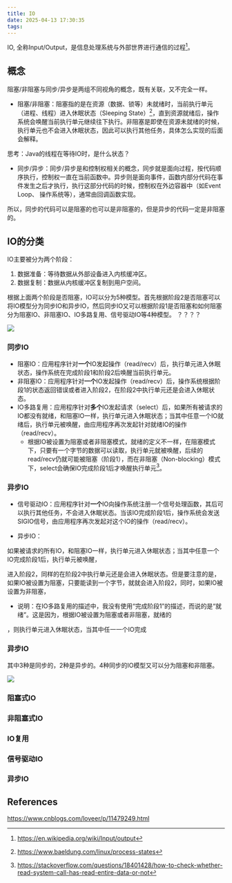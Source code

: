 ```yaml
---
title: IO
date: 2025-04-13 17:30:35
tags:
---
```


IO, 全称Input/Output，是信息处理系统与外部世界进行通信的过程[^1]。

## 概念

阻塞/非阻塞与同步/异步是两组不同视角的概念，既有关联，又不完全一样。

+ 阻塞/非阻塞：阻塞指的是在资源（数据、锁等）未就绪时，当前执行单元（进程、线程）进入休眠状态（Sleeping State）[^2]，直到资源就绪后，操作系统会唤醒当前执行单元继续往下执行。非阻塞是即使在资源未就绪的时候，执行单元也不会进入休眠状态，因此可以执行其他任务，具体怎么实现的后面会解释。

思考：Java的线程在等待IO时，是什么状态？

+ 同步/异步：同步/异步是和控制权相关的概念，同步就是面向过程，按代码顺序执行，控制权一直在当前函数中。异步则是面向事件，函数内部分代码在事件发生之后才执行，执行这部分代码的时候，控制权在外边容器中（如Event Loop、 操作系统等），通常由回调函数实现。

所以，同步的代码可以是阻塞的也可以是非阻塞的，但是异步的代码一定是非阻塞的。


## IO的分类

IO主要被分为两个阶段：

1. 数据准备：等待数据从外部设备进入内核缓冲区。
2. 数据复制：数据从内核缓冲区复制到用户空间。

根据上面两个阶段是否阻塞，IO可以分为5种模型。首先根据阶段2是否阻塞可以将IO模型分为同步IO和异步IO，然后同步IO又可以根据阶段1是否阻塞和如何阻塞分为阻塞IO、非阻塞IO、IO多路复用、信号驱动IO等4种模型。 ？？？？

![](image.png)

### 同步IO

+ 阻塞IO：应用程序针对**一个**IO发起操作（read/recv）后，执行单元进入休眠状态，操作系统在完成阶段1和阶段2后唤醒当前执行单元。
+ 非阻塞IO：应用程序针对**一个**IO发起操作（read/recv）后，操作系统根据阶段1的状态返回错误或者进入阶段2，在阶段2中执行单元还是会进入休眠状态。
+ IO多路复用：应用程序针对**多个**IO发起请求（select）后，如果所有被请求的IO都没有就绪，和阻塞IO一样，执行单元进入休眠状态；当其中任意一个IO就绪后，执行单元被唤醒，由应用程序再次发起针对就绪IO的操作（read/recv）。
  + 根据IO被设置为阻塞或者非阻塞模式，就绪的定义不一样，在阻塞模式下，只要有一个字节的数据可以读取，执行单元就被唤醒，后续的read/recv仍就可能被阻塞（阶段1），而在非阻塞（Non-blocking）模式下，select会确保IO完成阶段1后才唤醒执行单元[^3]。

### 异步IO

+ 信号驱动IO：应用程序针对**一个**IO向操作系统注册一个信号处理函数，其后可以执行其他任务，不会进入休眠状态。当该IO完成阶段1后，操作系统会发送SIGIO信号，由应用程序再次发起对这个IO的操作（read/recv）。

+ 异步IO：

如果被请求的所有IO，和阻塞IO一样，执行单元进入休眠状态；当其中任意一个IO完成阶段1后，执行单元被唤醒，



进入阶段2，同样的在阶段2中执行单元还是会进入休眠状态。但是要注意的是，如果IO被设置为阻塞，只要能读到一个字节，就就会进入阶段2，同时，如果IO被设置为非阻塞，



  + 说明：在IO多路复用的描述中，我没有使用“完成阶段1”的描述，而说的是“就绪”。这是因为，根据IO被设置为阻塞或者非阻塞，就绪的





，则执行单元进入休眠状态，当其中任一一个IO完成


### 异步IO



其中3种是同步的，2种是异步的。4种同步的IO模型又可以分为阻塞和非阻塞。

![](image.png)



### 阻塞式IO

### 非阻塞式IO

### IO复用

### 信号驱动IO

### 异步IO

## References

[^1]: https://en.wikipedia.org/wiki/Input/output
[^2]: https://www.baeldung.com/linux/process-states
[^3]: https://stackoverflow.com/questions/18401428/how-to-check-whether-read-system-call-has-read-entire-data-or-not
[^4]: https://pdai.tech/md/java/io/java-io-model.html


https://www.cnblogs.com/loveer/p/11479249.html

